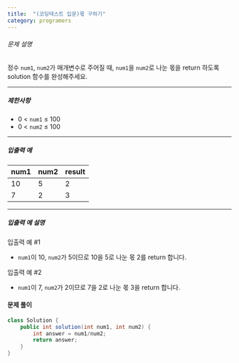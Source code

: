 ```yaml
---
title:  "(코딩테스트 입문)몫 구하기"
category: programers
---
```



###### 문제 설명

정수 `num1`, `num2`가 매개변수로 주어질 때, `num1`을 `num2`로 나눈 몫을 return 하도록 solution 함수를 완성해주세요.

------

##### 제한사항

- 0 < `num1` ≤ 100
- 0 < `num2` ≤ 100

------

##### 입출력 예

| num1 | num2 | result |
| ---- | ---- | ------ |
| 10   | 5    | 2      |
| 7    | 2    | 3      |

------

##### 입출력 예 설명

입출력 예 #1

- `num1`이 10, `num2`가 5이므로 10을 5로 나눈 몫 2를 return 합니다.

입출력 예 #2

- `num1`이 7, `num2`가 2이므로 7을 2로 나눈 몫 3을 return 합니다.



#### 문제 풀이

```java
class Solution {
    public int solution(int num1, int num2) {
        int answer = num1/num2;
        return answer;
    }
}
```



